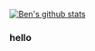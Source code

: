 
[![Ben's github stats](https://github-readme-stats.vercel.app/api?username=ben-gillott)](https://github.com/anuraghazra/github-readme-stats)

### hello
